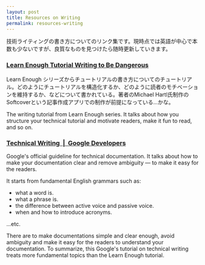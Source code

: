 ```yaml
---
layout: post
title: Resources on Writing
permalink: resources-writing
---
```


技術ライティングの書き方についてのリンク集です。現時点では英語が中心で本数も少ないですが、良質なものを見つけたら随時更新していきます。


### [Learn Enough Tutorial Writing to Be Dangerous](https://www.learnenough.com/tutorial-writing-tutorial)

Learn Enough シリーズからチュートリアルの書き方についてのチュートリアル。どのようにチュートリアルを構造化するか、どのように読者のモチベーションを維持するか、などについて書かれている。著者のMichael Hartl氏制作のSoftcoverという記事作成アプリでの制作が前提になっている...かな。

The writing tutorial from Learn Enough series. It talks about how you structure your technical tutorial and motivate readers, make it fun to read, and so on.

### [Technical Writing  \|  Google Developers](https://developers.google.com/tech-writing)

Google's official guideline for technical documentation. It talks about how to make your documentation clear and remove ambiguity — to make it easy for the readers.

It starts from fundamental English grammars such as:
 - what a word is.
 - what a phrase is.
 - the difference between active voice and passive voice.
 - when and how to introduce acronyms.

 ...etc.

 There are to make documentations simple and clear enough, avoid ambiguity and make it easy for the readers to understand your documentation. To summarize, this Google's tutorial on technical writing treats more fundamental topics than the Learn Enough tutorial.
